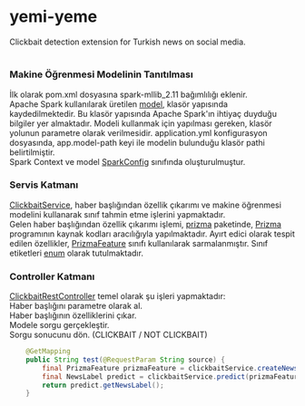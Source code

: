 # yemi-yeme
Clickbait detection extension for Turkish news on social media.
#
### Makine Öğrenmesi Modelinin Tanıtılması
İlk olarak pom.xml dosyasına spark-mllib_2.11 bağımlılığı eklenir. <br>
Apache Spark kullanılarak üretilen [model](https://github.com/suleymancan/yemi-yeme/tree/master/src/main/resources/static/model/prizma/YemiYemeModel), klasör yapısında kaydedilmektedir. Bu klasör yapısında Apache Spark'ın ihtiyaç duyduğu bilgiler yer almaktadır. Modeli kullanmak için yapılması gereken, klasör yolunun  parametre olarak verilmesidir. 
application.yml konfigurasyon dosyasında, app.model-path keyi ile modelin bulunduğu klasör pathi belirtilmiştir. </br>
Spark Context ve model [SparkConfig](https://github.com/suleymancan/yemi-yeme/blob/master/src/main/java/com/suleymancanblog/yemiyeme/config/SparkConfig.java) sınıfında oluşturulmuştur.

### Servis Katmanı
[ClickbaitService](https://github.com/suleymancan/yemi-yeme/blob/master/src/main/java/com/suleymancanblog/yemiyeme/clickbait/ClickbaitService.java), haber başlığından özellik çıkarımı ve makine öğrenmesi modelini kullanarak sınıf tahmin etme işlerini yapmaktadır. <br/>
Gelen haber başlığından özellik çıkarımı işlemi, [prizma](https://github.com/suleymancan/yemi-yeme/tree/master/src/main/java/com/suleymancanblog/yemiyeme/prizma) paketinde, [Prizma](https://code.google.com/archive/p/prizma-text-classification/) programının kaynak kodları aracılığıyla yapılmaktadır. Ayırt edici olarak tespit edilen özellikler, [PrizmaFeature](https://github.com/suleymancan/yemi-yeme/blob/master/src/main/java/com/suleymancanblog/yemiyeme/clickbait/PrizmaFeature.java) sınıfı kullanılarak sarmalanmıştır. Sınıf etiketleri [enum](https://github.com/suleymancan/yemi-yeme/blob/master/src/main/java/com/suleymancanblog/yemiyeme/clickbait/NewsLabel.java) olarak tutulmaktadır.


### Controller Katmanı
[ClickbaitRestController](https://github.com/suleymancan/yemi-yeme/blob/master/src/main/java/com/suleymancanblog/yemiyeme/clickbait/ClickbaitRestController.java) temel olarak şu işleri yapmaktadır: <br/>
Haber başlığını parametre olarak al.<br/>
Haber başlığının özelliklerini çıkar.<br/>
Modele sorgu gerçekleştir.<br/>
Sorgu sonucunu dön. (CLICKBAIT / NOT CLICKBAIT)<br/>
```java
	@GetMapping
	public String test(@RequestParam String source) {
		final PrizmaFeature prizmaFeature = clickbaitService.createNewsFeature(source);
		final NewsLabel predict = clickbaitService.predict(prizmaFeature);
		return predict.getNewsLabel();
	}
```
